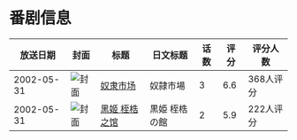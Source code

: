 # 番剧信息

|放送日期|封面|标题|日文标题|话数|评分|评分人数|
|---|---|---|---|---|---|---|
|2002-05-31|![封面](https://bangumi.tv/img/no_icon_subject.png)|[奴隶市场](https://bangumi.tv/subject/41553)|奴隷市場|3|6.6|368人评分|
|2002-05-31|![封面](https://bangumi.tv/img/no_icon_subject.png)|[黑姬 桎梏之馆](https://bangumi.tv/subject/61504)|黒姫 桎梏の館|2|5.9|222人评分|
